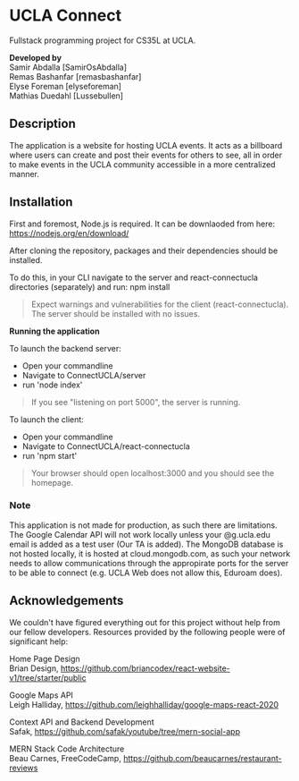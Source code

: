 # UCLA Connect

Fullstack programming project for CS35L at UCLA.

**Developed by**  
Samir Abdalla \[SamirOsAbdalla\]  
Remas Bashanfar \[remasbashanfar\]  
Elyse Foreman \[elyseforeman\]  
Mathias Duedahl \[Lussebullen\]  

## Description

The application is a website for hosting UCLA events.
It acts as a billboard where users can create and post their events for others to see, all in order to make events in the UCLA community accessible in a more centralized manner.

## Installation

First and foremost, Node.js is required. It can be downlaoded from here: https://nodejs.org/en/download/

After cloning the repository, packages and their dependencies should be installed.

To do this, in your CLI navigate to the server and
react-connectucla directories (separately) and run:
npm install

> Expect warnings and vulnerabilities for the client (react-connectucla).  
> The server should be installed with no issues. 

**Running the application**

To launch the backend server:
- Open your commandline
- Navigate to ConnectUCLA/server
- run 'node index'

> If you see "listening on port 5000", the server is running.

To launch the client:
- Open your commandline
- Navigate to ConnectUCLA/react-connectucla
- run 'npm start'

> Your browser should open localhost:3000 and you should see the homepage.

### Note

This application is not made for production, as such there are limitations. 
The Google Calendar API will not work locally unless your @g.ucla.edu email is added as a test user (Our TA is added).
The MongoDB database is not hosted locally, it is hosted at cloud.mongodb.com, as such your network needs to allow
communications through the appropirate ports for the server to be able to connect (e.g. UCLA Web does not allow this, Eduroam does).

## Acknowledgements

We couldn't have figured everything out for this project without help from our fellow developers. 
Resources provided by the following people were of significant help:

Home Page Design  
Brian Design, https://github.com/briancodex/react-website-v1/tree/starter/public

Google Maps API  
Leigh Halliday, https://github.com/leighhalliday/google-maps-react-2020

Context API and Backend Development  
Safak, https://github.com/safak/youtube/tree/mern-social-app

MERN Stack Code Architecture  
Beau Carnes, FreeCodeCamp, https://github.com/beaucarnes/restaurant-reviews

